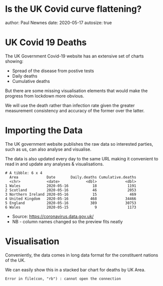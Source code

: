 
Is the UK Covid curve flattening?
========================================================
author: Paul Newnes
date: 2020-05-17
autosize: true

UK Covid 19 Deaths
========================================================

The UK Government Covid-19 website has an extensive set of charts showing:

- Spread of the disease from postive tests
- Daily deaths
- Cumulative deaths

But there are some missing visualisation elements that would make the progress from lockdown more obvious.

We will use the death rather than infection rate given the greater measurement consistency and accuracy of the former over the latter.

Importing the Data
========================================================

The UK government website publishes the raw data so interested parties, such as us, can also analyse and visualise.

The data is also updated every day to the same URL making it convenient to read in and update any analyses & visualisations.


```
# A tibble: 6 x 4
  Area             Date       Daily.deaths Cumulative.deaths
  <chr>            <date>            <dbl>             <dbl>
1 Wales            2020-05-16           18              1191
2 Scotland         2020-05-16           46              2053
3 Northern Ireland 2020-05-16           15               469
4 United Kingdom   2020-05-16          468             34466
5 England          2020-05-16          389             30753
6 Wales            2020-05-15            9              1173
```

- Source: https://coronavirus.data.gov.uk/
- NB - column names changed so the preview fits neatly

Visualisation
========================================================

Conveniently, the data comes in long data format for the constituent nations of the UK.

We can easily show this in a stacked bar chart for deaths by UK Area.



```
Error in file(con, "rb") : cannot open the connection
```
